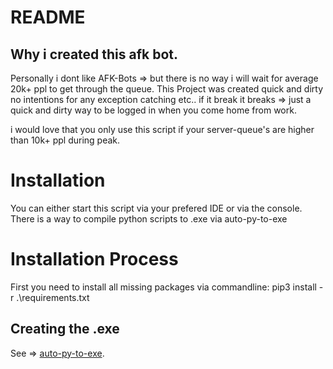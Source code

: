 # README
## Why i created this afk bot.
Personally i dont like AFK-Bots => but there is no way i will wait for average 20k+ ppl to get through the queue.
This Project was created quick and dirty no intentions for any exception catching etc..
if it break it breaks => just a quick and dirty way to be logged in when you come home from work.

i would love that you only use this script if your server-queue's are higher than 10k+ ppl during peak.
# Installation
You can either start this script via your prefered IDE or via the console.
There is a way to compile python scripts to .exe via auto-py-to-exe

# Installation Process

First you need to install all missing packages
via commandline:
pip3 install -r .\requirements.txt

## Creating the .exe

See => [auto-py-to-exe](https://pypi.org/project/auto-py-to-exe/).
